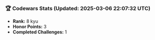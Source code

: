 ### 🏆 Codewars Stats (Updated: 2025-03-06 22:07:32 UTC)

- **Rank:** 8 kyu
- **Honor Points:** 3
- **Completed Challenges:** 1

